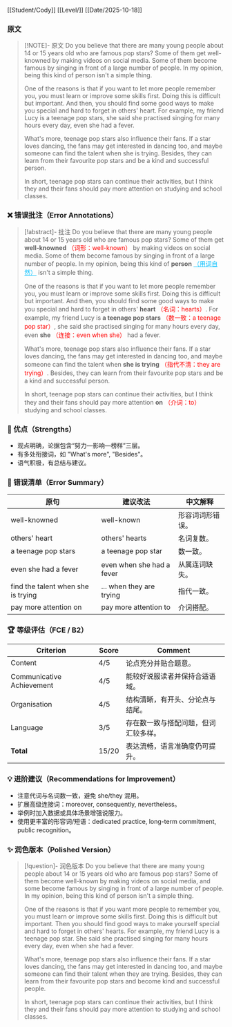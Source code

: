 [[Student/Cody]]
[[Level/]]
[[Date/2025-10-18]]

### 原文

> [!NOTE]- 原文
> Do you believe that there are many young people about 14 or 15 years old who are famous pop stars? Some of them get well-knowned by making videos on social media. Some of them become famous by singing in front of a large number of people. In my opinion, being this kind of person isn't a simple thing.
>
> One of the reasons is that if you want to let more people remember you, you must learn or improve some skills first. Doing this is difficult but important. And then, you should find some good ways to make you special and hard to forget in others' heart. For example, my friend Lucy is a teenage pop stars, she said she practised singing for many hours every day, even she had a fever.
>
> What's more, teenage pop stars also influence their fans. If a star loves dancing, the fans may get interested in dancing too, and maybe someone can find the talent when she is trying. Besides, they can learn from their favourite pop stars and be a kind and successful person.
>
> In short, teenage pop stars can continue their activities, but I think they and their fans should pay more attention on studying and school classes.

### ❌ 错误批注（Error Annotations）

> [!abstract]- 批注
> Do you believe that there are many young people about 14 or 15 years old who are famous pop stars? Some of them get **well-knowned** <span style="color:red">（词形：well-known）</span> by making videos on social media. Some of them become famous by singing in front of a large number of people. In my opinion, being this kind of **person** <span style="color:deepskyblue; text-decoration: underline;">（用词自然）</span> isn't a simple thing.
>
> One of the reasons is that if you want to let more people remember you, you must learn or improve some skills first. Doing this is difficult but important. And then, you should find some good ways to make you special and hard to forget in others' **heart** <span style="color:red">（名词：hearts）</span>. For example, my friend Lucy is **a teenage pop stars** <span style="color:red">（数一致：a teenage pop star）</span>, she said she practised singing for many hours every day, even **she** <span style="color:red">（连接：even when she）</span> had a fever.
>
> What's more, teenage pop stars also influence their fans. If a star loves dancing, the fans may get interested in dancing too, and maybe someone can find the talent when **she is trying** <span style="color:red">（指代不清：they are trying）</span>. Besides, they can learn from their favourite pop stars and be a kind and successful person.
>
> In short, teenage pop stars can continue their activities, but I think they and their fans should pay more attention **on** <span style="color:red">（介词：to）</span> studying and school classes.

### 🌟 优点（Strengths）
- 观点明确，论据包含“努力—影响—榜样”三层。
- 有多处衔接词，如 "What's more", "Besides"。
- 语气积极，有总结与建议。

### 🧾 错误清单（Error Summary）
| 原句 | 建议改法 | 中文解释 |
|------|-----------|-----------|
| well-knowned | well-known | 形容词词形错误。
| others' heart | others' hearts | 名词复数。
| a teenage pop stars | a teenage pop star | 数一致。
| even she had a fever | even when she had a fever | 从属连词缺失。
| find the talent when she is trying | ... when they are trying | 指代一致。
| pay more attention on | pay more attention to | 介词搭配。

### 🏆 等级评估（FCE / B2）
| Criterion | Score | Comment |
|------------|--------|----------|
| Content | 4/5 | 论点充分并贴合题意。
| Communicative Achievement | 4/5 | 能较好说服读者并保持合适语域。
| Organisation | 4/5 | 结构清晰，有开头、分论点与结尾。
| Language | 3/5 | 存在数一致与搭配问题，但词汇较多样。
| **Total** | 15/20 | 表达流畅，语言准确度仍可提升。 

### 💡 进阶建议（Recommendations for Improvement）
- 注意代词与名词数一致，避免 she/they 混用。
- 扩展高级连接词：moreover, consequently, nevertheless。
- 举例时加入数据或具体场景增强说服力。
- 使用更丰富的形容词/短语：dedicated practice, long-term commitment, public recognition。

### ✨ 润色版本（Polished Version）
> [!question]- 润色版本
> Do you believe that there are many young people about 14 or 15 years old who are famous pop stars? Some of them become well-known by making videos on social media, and some become famous by singing in front of a large number of people. In my opinion, being this kind of person isn't a simple thing.
>
> One of the reasons is that if you want more people to remember you, you must learn or improve some skills first. Doing this is difficult but important. Then you should find good ways to make yourself special and hard to forget in others' hearts. For example, my friend Lucy is a teenage pop star. She said she practised singing for many hours every day, even when she had a fever.
>
> What's more, teenage pop stars also influence their fans. If a star loves dancing, the fans may get interested in dancing too, and maybe someone can find their talent when they are trying. Besides, they can learn from their favourite pop stars and become kind and successful people.
>
> In short, teenage pop stars can continue their activities, but I think they and their fans should pay more attention to studying and school classes.
